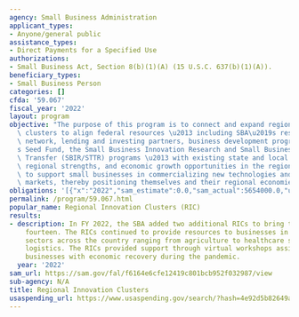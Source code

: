 ```yaml
---
agency: Small Business Administration
applicant_types:
- Anyone/general public
assistance_types:
- Direct Payments for a Specified Use
authorizations:
- Small Business Act, Section 8(b)(1)(A) (15 U.S.C. 637(b)(1)(A)).
beneficiary_types:
- Small Business Person
categories: []
cfda: '59.067'
fiscal_year: '2022'
layout: program
objective: "The purpose of this program is to connect and expand regional innovation\
  \ clusters to align federal resources \u2013 including SBA\u2019s resource provider\
  \ network, lending and investing partners, business development programs and America\u2019\
  s Seed Fund, the Small Business Innovation Research and Small Business Technology\
  \ Transfer (SBIR/STTR) programs \u2013 with existing state and local resources,\
  \ regional strengths, and economic growth opportunities in the region and beyond\
  \ to support small businesses in commercializing new technologies and reaching new\
  \ markets, thereby positioning themselves and their regional economies for growth."
obligations: '[{"x":"2022","sam_estimate":0.0,"sam_actual":5654000.0,"usa_spending_actual":0.0},{"x":"2023","sam_estimate":10000000.0,"sam_actual":0.0,"usa_spending_actual":0.0},{"x":"2024","sam_estimate":10000000.0,"sam_actual":0.0,"usa_spending_actual":0.0}]'
permalink: /program/59.067.html
popular_name: Regional Innovation Clusters (RIC)
results:
- description: In FY 2022, the SBA added two additional RICs to bring the total to
    fourteen. The RICs continued to provide resources to businesses in high potential
    sectors across the country ranging from agriculture to healthcare supply chain
    logistics. The RICs provided support through virtual workshops assisting small
    businesses with economic recovery during the pandemic.
  year: '2022'
sam_url: https://sam.gov/fal/f6164e6cfe12419c801bcb952f032987/view
sub-agency: N/A
title: Regional Innovation Clusters
usaspending_url: https://www.usaspending.gov/search/?hash=4e92d5b82649a4f87f0755d1ff690476
---
```

